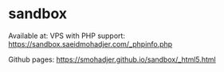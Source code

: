 # sandbox

Available at:
VPS with PHP support:
https://sandbox.saeidmohadjer.com/_phpinfo.php

Github pages:
https://smohadjer.github.io/sandbox/_html5.html
